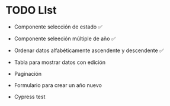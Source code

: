 # TODO LIst

- Componente selección de estado ✅
- Componente seleeción múltiple de año ✅
- Ordenar datos alfabéticamente ascendente y descendente ✅
- Tabla para mostrar datos con edición 
- Paginación

- Formulario para crear un año nuevo

- Cypress test